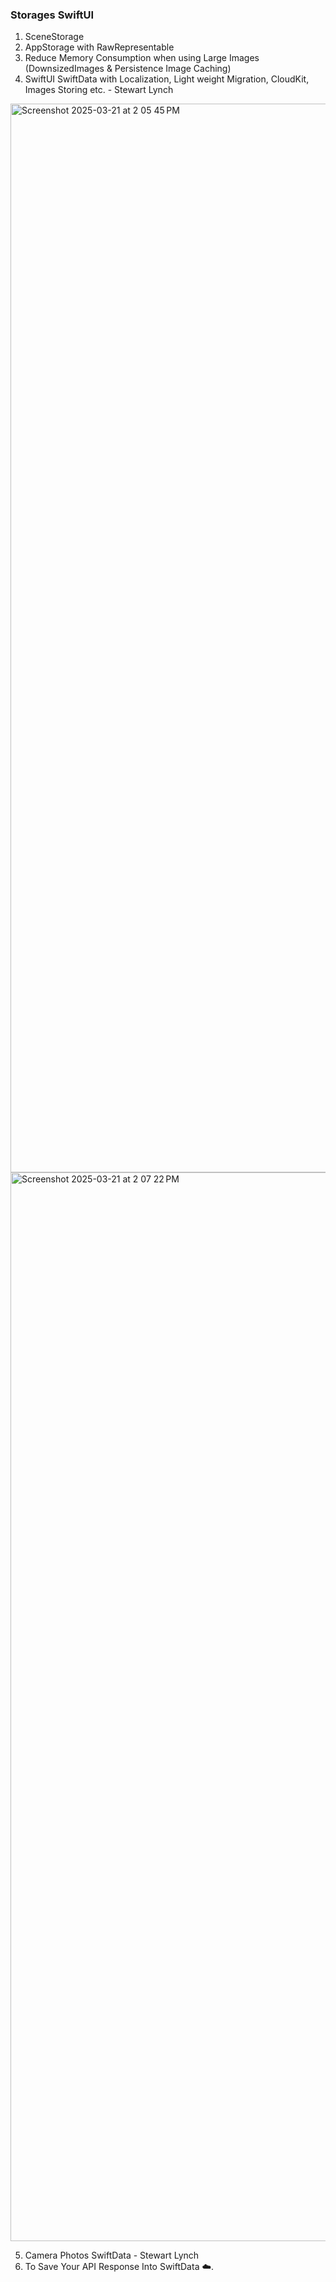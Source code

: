 ### Storages SwiftUI


1. SceneStorage
2. AppStorage with RawRepresentable
3. Reduce Memory Consumption when using Large Images (DownsizedImages & Persistence Image Caching)
4. SwiftUI SwiftData with Localization, Light weight Migration, CloudKit, Images Storing etc. - Stewart Lynch
  <img width="1710" alt="Screenshot 2025-03-21 at 2 05 45 PM" src="https://github.com/user-attachments/assets/56a682f1-8fe3-454f-a25b-2cb788e293e4" />
  <img width="1710" alt="Screenshot 2025-03-21 at 2 07 22 PM" src="https://github.com/user-attachments/assets/2f797214-875e-4efd-bbd1-4cf4707ed7df" />

5. Camera Photos SwiftData - Stewart Lynch
6. To Save Your API Response Into SwiftData ☁️. 
